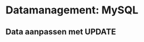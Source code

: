 # Datamanagement: MySQL
## Data aanpassen met UPDATE

<!--stackedit_data:
eyJoaXN0b3J5IjpbODMzNDA1ODc5LDczMDk5ODExNl19
-->